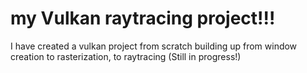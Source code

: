 # my Vulkan raytracing project!!!
I have created a vulkan project from scratch building up from window creation to rasterization, to raytracing (Still in progress!)
